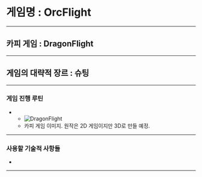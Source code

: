 # 게임명 : OrcFlight

---

## 카피 게임 : DragonFlight

---

## 게임의 대략적 장르 : 슈팅

---

### 게임 진행 루틴

* 
	* ![DragonFlight](http://archivenew.vop.co.kr/images/cbc24610323de10a2370cbbdfc998a66/2012-12/22035443_1.jpg)
	* 카피 게임 이미지. 원작은 2D 게임이지만 3D로 만들 예정.

---

### 사용할 기술적 사항들

* 

---
